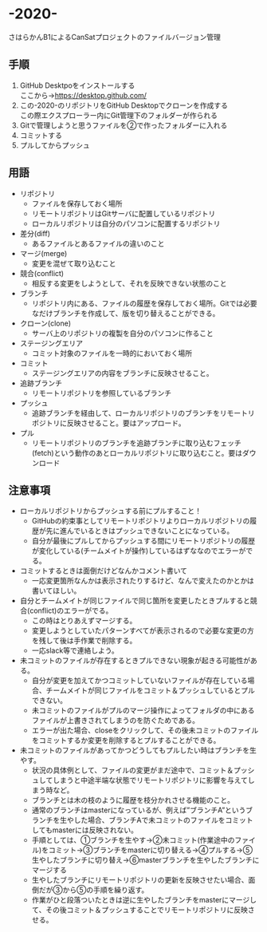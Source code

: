 # -2020-
さはらかんB1によるCanSatプロジェクトのファイルバージョン管理
## 手順
1. GitHub Desktpoをインストールする<br>
  ここから→https://desktop.github.com/ <br>
2. この-2020-のリポジトリをGitHub Desktopでクローンを作成する<br>
  この際エクスプローラー内にGit管理下のフォルダーが作られる
3. Gitで管理しようと思うファイルを②で作ったフォルダーに入れる
4. コミットする
5. プルしてからプッシュ
## 用語
- リポジトリ
  - ファイルを保存しておく場所
  - リモートリポジトリはGitサーバに配置しているリポジトリ
  - ローカルリポジトリは自分のパソコンに配置するリポジトリ
- 差分(diff)
  - あるファイルとあるファイルの違いのこと
- マージ(merge)
  - 変更を混ぜて取り込むこと
- 競合(conflict)
  - 相反する変更をしようとして、それを反映できない状態のこと
- ブランチ
  - リポジトリ内にある、ファイルの履歴を保存しておく場所。Gitでは必要なだけブランチを作成して、版を切り替えることができる。
- クローン(clone)
  - サーバ上のリポジトリの複製を自分のパソコンに作ること
- ステージングエリア
  - コミット対象のファイルを一時的においておく場所
- コミット
  - ステージングエリアの内容をブランチに反映させること。
- 追跡ブランチ
  - リモートリポジトリを参照しているブランチ
- プッシュ
  - 追跡ブランチを経由して、ローカルリポジトリのブランチをリモートリポジトリに反映させること。要はアップロード。
- プル
  - リモートリポジトリのブランチを追跡ブランチに取り込むフェッチ(fetch)という動作のあとローカルリポジトリに取り込むこと。要はダウンロード
## 注意事項
- ローカルリポジトリからプッシュする前にプルすること！
  - GitHubの約束事としてリモートリポジトリよりローカルリポジトリの履歴が先に進んでいるときはプッシュできないことになっている。
  - 自分が最後にプルしてからプッシュする間にリモートリポジトリの履歴が変化している(チームメイトが操作)しているはずななのでエラーがでる。
- コミットするときは面倒だけどなんかコメント書いて
  - 一応変更箇所なんかは表示されたりするけど、なんで変えたのかとかは書いてほしい。
- 自分とチームメイトが同じファイルで同じ箇所を変更したときプルすると競合(conflict)のエラーがでる。
  - この時はとりあえずマージする。
  - 変更しようとしていたパターンすべてが表示されるので必要な変更の方を残して後は手作業で削除する。
  - 一応slack等で連絡しよう。
- 未コミットのファイルが存在するときプルできない現象が起きる可能性がある。
  - 自分が変更を加えてかつコミットしていないファイルが存在している場合、チームメイトが同じファイルをコミット＆プッシュしているとプルできない。
  - 未コミットのファイルがプルのマージ操作によってフォルダの中にあるファイルが上書きされてしまうのを防ぐためである。
  - エラーが出た場合、closeをクリックして、その後未コミットのファイルをコミットするか変更を削除するとプルすることができる。
- 未コミットのファイルがあってかつどうしてもプルしたい時はブランチを生やす。
  - 状況の具体例として、ファイルの変更がまだ途中で、コミット＆プッシュしてしまうと中途半端な状態でリモートリポジトリに影響を与えてしまう時など。
  - ブランチとは木の枝のように履歴を枝分かれさせる機能のこと。
  - 通常のブランチはmasterになっているが、例えば”ブランチA”というブランチを生やした場合、ブランチAで未コミットのファイルをコミットしてもmasterには反映されない。
  - 手順としては、①ブランチを生やす→②未コミット(作業途中のファイル)をコミット→③ブランチをmasterに切り替える→④プルする→⑤生やしたブランチに切り替え→⑥masterブランチを生やしたブランチにマージする
  - 生やしたブランチにリモートリポジトリの更新を反映させたい場合、面倒だが③から⑤の手順を繰り返す。
  - 作業がひと段落ついたときは逆に生やしたブランチをmasterにマージして、その後コミット＆プッシュすることでリモートリポジトリに反映させる。
